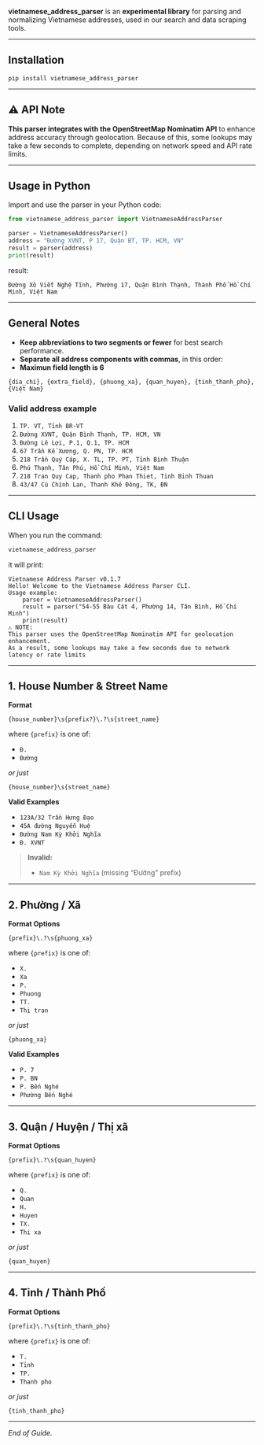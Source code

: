 **vietnamese_address_parser** is an **experimental library** for parsing and normalizing Vietnamese addresses, used in our search and data scraping tools.

---

## Installation

```
pip install vietnamese_address_parser
```

---

## ⚠️ API Note

**This parser integrates with the OpenStreetMap Nominatim API** to enhance address accuracy through geolocation.
Because of this, some lookups may take a few seconds to complete, depending on network speed and API rate limits.

---

## Usage in Python

Import and use the parser in your Python code:

```python
from vietnamese_address_parser import VietnameseAddressParser

parser = VietnameseAddressParser()
address = "Đường XVNT, P 17, Quận BT, TP. HCM, VN"
result = parser(address)
print(result)
```

result:

```
Đường Xô Viết Nghệ Tĩnh, Phường 17, Quận Bình Thạnh, Thành Phố Hồ Chí Minh, Việt Nam
```

---

## General Notes

* **Keep abbreviations to two segments or fewer** for best search performance.
* **Separate all address components with commas**, in this order:
* **Maximun field length is 6**

```
{dia_chi}, {extra_field}, {phuong_xa}, {quan_huyen}, {tinh_thanh_pho}, {Việt Nam}
```

### Valid address example

1. `TP. VT, Tỉnh BR-VT`
2. `Đường XVNT, Quận Bình Thạnh, TP. HCM, VN`
3. `Đường Lê Lợi, P.1, Q.1, TP. HCM`
4. `67 Trần Kế Xương, Q. PN, TP. HCM`
5. `218 Trần Quý Cáp, X. TL, TP. PT, Tỉnh Bình Thuận`
6. `Phú Thạnh, Tân Phú, Hồ Chí Minh, Việt Nam`
7. `218 Tran Quy Cap, Thanh pho Phan Thiet, Tinh Binh Thuan`
8. `43/47 Cù Chính Lan, Thanh Khê Đông, TK, ĐN`

---

## CLI Usage

When you run the command:

```bash
vietnamese_address_parser
```

it will print:

```text
Vietnamese Address Parser v0.1.7
Hello! Welcome to the Vietnamese Address Parser CLI.
Usage example:
    parser = VietnameseAddressParser()
    result = parser("54-55 Bàu Cát 4, Phường 14, Tân Bình, Hồ Chí Minh")
    print(result)
⚠️ NOTE:
This parser uses the OpenStreetMap Nominatim API for geolocation enhancement.
As a result, some lookups may take a few seconds due to network latency or rate limits
```

---

## 1. House Number & Street Name

**Format**

```
{house_number}\s{prefix?}\.?\s{street_name}
```

where `{prefix}` is one of:

* `Đ.`
* `Đường`

*or just*

```
{house_number}\s{street_name}
```

**Valid Examples**

* `123A/32 Trần Hưng Đạo`
* `45A đường Nguyễn Huệ`
* `Đường Nam Kỳ Khởi Nghĩa`
* `Đ. XVNT`

> **Invalid:**
>
> * `Nam Kỳ Khởi Nghĩa`
>   (missing “Đường” prefix)

---

## 2. Phường / Xã

**Format Options**

```
{prefix}\.?\s{phuong_xa}
```

where `{prefix}` is one of:

* `X.`
* `Xa`
* `P.`
* `Phuong`
* `TT.`
* `Thi tran`

*or just*

```
{phuong_xa}
```

**Valid Examples**

* `P. 7`
* `P. BN`
* `P. Bến Nghé`
* `Phường Bến Nghé`

---

## 3. Quận / Huyện / Thị xã

**Format Options**

```
{prefix}\.?\s{quan_huyen}
```

where `{prefix}` is one of:

* `Q.`
* `Quan`
* `H.`
* `Huyen`
* `TX.`
* `Thi xa`

*or just*

```
{quan_huyen}
```

---

## 4. Tỉnh / Thành Phố

**Format Options**

```
{prefix}\.?\s{tinh_thanh_pho}
```

where `{prefix}` is one of:

* `T.`
* `Tỉnh`
* `TP.`
* `Thanh pho`

*or just*

```
{tinh_thanh_pho}
```

---

*End of Guide.*